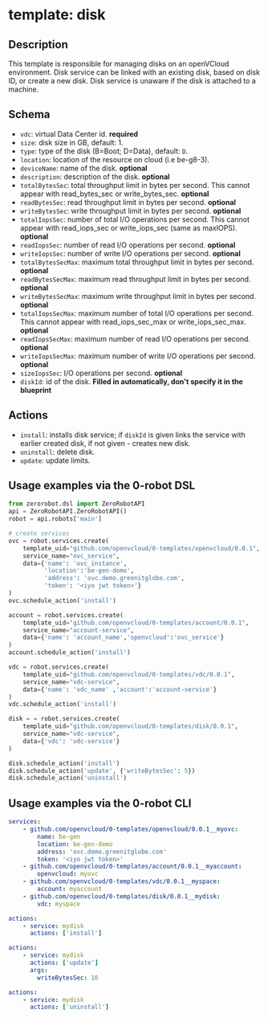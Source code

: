 # template: disk

## Description

This template is responsible for managing disks on an openVCloud environment.
Disk service can be linked with an existing disk, based on disk ID, or create a new disk.
Disk service is unaware if the disk is attached to a machine.

## Schema

- `vdc`: virtual Data Center id. **required**
- `size`: disk size in GB, default: 1.
- `type`: type of the disk (B=Boot; D=Data), default: `D`.
- `location`: location of the resource on cloud (i.e be-g8-3).
- `deviceName`: name of the disk. **optional**
- `description`: description of the disk. **optional**
- `totalBytesSec`: total throughput limit in bytes per second. This cannot appear with read_bytes_sec or write_bytes_sec. **optional**
- `readBytesSec`: read throughput limit in bytes per second. **optional**
- `writeBytesSec`: write throughput limit in bytes per second. **optional**
- `totalIopsSec`: number of total I/O operations per second. This cannot appear with read_iops_sec or write_iops_sec (same as maxIOPS). **optional**
- `readIopsSec`: number of read I/O operations per second. **optional**
- `writeIopsSec`: number of write I/O operations per second. **optional**
- `totalBytesSecMax`: maximum total throughput limit in bytes per second. **optional**
- `readBytesSecMax`: maximum read throughput limit in bytes per second. **optional**
- `writeBytesSecMax`: maximum write throughput limit in bytes per second. **optional**
- `totalIopsSecMax`: maximum number of total I/O operations per second. This cannot appear with read_iops_sec_max or write_iops_sec_max. **optional**
- `readIopsSecMax`: maximum number of read I/O operations per second. **optional**
- `writeIopsSecMax`: maximum number of write I/O operations per second. **optional**
- `sizeIopsSec`: I/O operations per second. **optional**
- `diskId`: id of the disk. **Filled in automatically, don't specify it in the blueprint**

## Actions

- `install`: installs disk service; if `diskId` is given links the service with earlier created disk, if not given - creates new disk.
- `uninstall`: delete disk.
- `update`: update limits.

## Usage examples via the 0-robot DSL

``` python
from zerorobot.dsl import ZeroRobotAPI
api = ZeroRobotAPI.ZeroRobotAPI()
robot = api.robots['main']

# create services
ovc = robot.services.create(
    template_uid="github.com/openvcloud/0-templates/openvcloud/0.0.1",
    service_name="ovc_service",
    data={'name': 'ovc_instance',
          'location':'be-gen-demo', 
          'address': 'ovc.demo.greenitglobe.com',
          'token': '<iyo jwt token>'}
)
ovc.schedule_action('install')

account = robot.services.create(
    template_uid="github.com/openvcloud/0-templates/account/0.0.1",
    service_name="account-service",
    data={'name': 'account_name','openvcloud':'ovc_service'}
)
account.schedule_action('install')

vdc = robot.services.create(
    template_uid="github.com/openvcloud/0-templates/vdc/0.0.1",
    service_name="vdc-service",
    data={'name': 'vdc_name' ,'account':'account-service'}
)
vdc.schedule_action('install')

disk = = robot.services.create(
    template_uid="github.com/openvcloud/0-templates/disk/0.0.1",
    service_name="vdc-service",
    data={'vdc': 'vdc-service'}
)

disk.schedule_action('install')
disk.schedule_action('update', {'writeBytesSec': 5})
disk.schedule_action('uninstall')
```

## Usage examples via the 0-robot CLI

``` yaml
services:
    - github.com/openvcloud/0-templates/openvcloud/0.0.1__myovc:
        name: be-gen
        location: be-gen-demo
        address: 'ovc.demo.greenitglobe.com'
        token: '<iyo jwt token>'
    - github.com/openvcloud/0-templates/account/0.0.1__myaccount:
        openvcloud: myovc
    - github.com/openvcloud/0-templates/vdc/0.0.1__myspace:
        account: myaccount
    - github.com/openvcloud/0-templates/disk/0.0.1__mydisk:
        vdc: myspace

actions:
    - service: mydisk
      actions: ['install']
```

``` yaml
actions:
    - service: mydisk
      actions: ['update']
      args:
        writeBytesSec: 10
```

``` yaml
actions:
    - service: mydisk
      actions: ['uninstall']
```